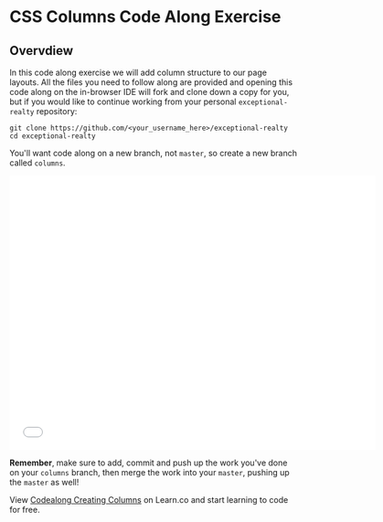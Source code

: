 # CSS Columns Code Along Exercise

## Overvdiew

In this code along exercise we will add column structure to our page layouts.
All the files you need to follow along are provided and opening this code along
on the in-browser IDE will fork and clone down a copy for you, but if you would
like to continue working from your personal `exceptional-realty` repository:

```
git clone https://github.com/<your_username_here>/exceptional-realty
cd exceptional-realty
```

You'll want code along on a new branch, not `master`, so create a new branch called `columns`.

<iframe  width="640" height="480" src="//www.youtube.com/embed/zZpAqtEXse0?rel=0&amp;controls=1&amp;showinfo=1" frameborder="0" allowfullscreen></iframe>

**Remember**, make sure to add, commit and push up the work you've done on your `columns` branch, then merge the work into your `master`, pushing up the `master` as well!

<p data-visibility='hidden'>View <a href='https://learn.co/lessons/Codealong-Creating-Columns' title='Codealong Creating Columns'>Codealong Creating Columns</a> on Learn.co and start learning to code for free.</p>

